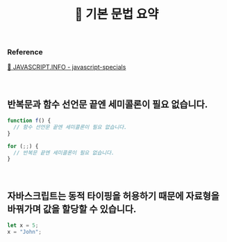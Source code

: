 # <div align="center">📍 기본 문법 요약</div>

<br>

### Reference

[🔗 JAVASCRIPT.INFO - javascript-specials](https://ko.javascript.info/javascript-specials)

<br>

## 반복문과 함수 선언문 끝엔 세미콜론이 필요 없습니다.

```jsx
function f() {
  // 함수 선언문 끝엔 세미콜론이 필요 없습니다.
}

for (;;) {
  // 반복문 끝엔 세미콜론이 필요 없습니다.
}
```

<br>

## 자바스크립트는 동적 타이핑을 허용하기 때문에 자료형을 바꿔가며 값을 할당할 수 있습니다.

```jsx
let x = 5;
x = "John";
```
